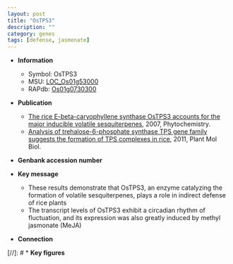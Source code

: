 ```yaml
---
layout: post
title: "OsTPS3"
description: ""
category: genes
tags: [defense, jasmonate]
---
```


* **Information**  
    + Symbol: OsTPS3  
    + MSU: [LOC_Os01g53000](http://rice.plantbiology.msu.edu/cgi-bin/ORF_infopage.cgi?orf=LOC_Os01g53000)  
    + RAPdb: [Os01g0730300](http://rapdb.dna.affrc.go.jp/viewer/gbrowse_details/irgsp1?name=Os01g0730300)  

* **Publication**  
    + [The rice E-beta-caryophyllene synthase OsTPS3 accounts for the major inducible volatile sesquiterpenes](http://www.ncbi.nlm.nih.gov/pubmed?term=The+rice+E-beta-caryophyllene+synthase+OsTPS3+accounts+for+the+major+inducible+volatile+sesquiterpenes%5BTitle%5D), 2007, Phytochemistry.
    + [Analysis of trehalose-6-phosphate synthase TPS gene family suggests the formation of TPS complexes in rice](http://www.ncbi.nlm.nih.gov/pubmed?term=Analysis+of+trehalose-6-phosphate+synthase+TPS+gene+family+suggests+the+formation+of+TPS+complexes+in+rice%5BTitle%5D), 2011, Plant Mol Biol.

* **Genbank accession number**  

* **Key message**  
    + These results demonstrate that OsTPS3, an enzyme catalyzing the formation of volatile sesquiterpenes, plays a role in indirect defense of rice plants
    + The transcript levels of OsTPS3 exhibit a circadian rhythm of fluctuation, and its expression was also greatly induced by methyl jasmonate (MeJA)

* **Connection**  

[//]: # * **Key figures**  


